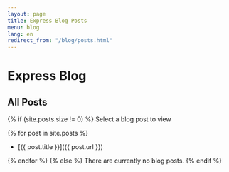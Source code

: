 ```yaml
---
layout: page
title: Express Blog Posts
menu: blog
lang: en
redirect_from: "/blog/posts.html"
---
```



# Express Blog  

## All Posts


{% if (site.posts.size != 0) %}
Select a blog post to view

{% for post in site.posts %}
  - [{{ post.title }}]({{ post.url }})

{% endfor %}
{% else %}
  There are currently no blog posts.
{% endif %}
